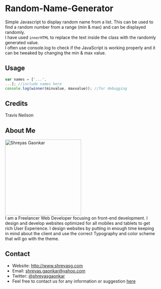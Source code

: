 # Random-Name-Generator
Simple Javascript to display random name from a list. This can be used to find a random number from a range (min & max) and can be displayed randomly.
<br />
I have used `innerHTML` to replace the text inside the <span> class with the randomly generated value.<br />
I often use console.log to check if the JavaScript is working properly and it can be tweaked by changing the min & max value.
## Usage

```javascript
var names = ['...',
...]; //include names here
console.log(winner(minvalue, maxvalue)); //for debugging
```
## Credits
Travis Neilson

## About Me
<img src="http://beta.shreyasg.com/images/srg.png" width="250" alt="Shreyas Gaonkar"><br />
I am a Freelancer Web Developer focusing on front-end development. I design and develop websites optimized for all mobiles and tablets to get rich User Experience. I design websites by putting in enough time keeping in mind about the client and use the correct Typography and color scheme that will go with the theme.

## Contact

* Website: http://www.shreyasg.com
* Email: shreyas.gaonkar@yahoo.com
* Twitter: [@shreyasgaonkar](https://twitter.com/shreyasgaonkar "Shreyas Gaonkar on twitter")
* Feel free to contact us for any information or suggestion [here](mailto:shreyas.gaonkar@yahoo.com)

